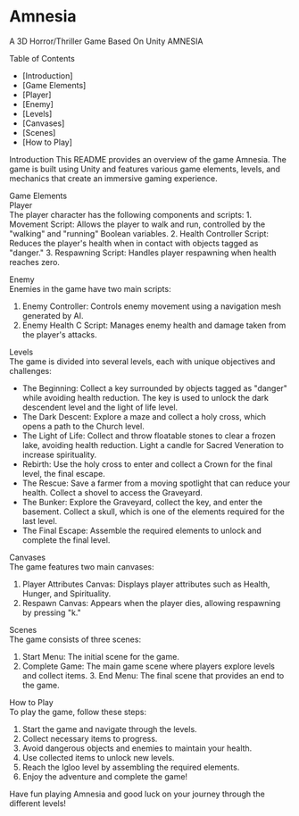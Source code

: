 # Amnesia
A 3D Horror/Thriller Game Based On Unity
AMNESIA


Table of Contents 
* [Introduction] 
* [Game Elements] 
* [Player] 
* [Enemy] 
* [Levels] 
* [Canvases] 
* [Scenes] 
* [How to Play] 


Introduction                                                                                                						  This README provides an overview of the game Amnesia. The game is built using Unity and features various game elements, levels, and mechanics that create an immersive gaming experience. 


Game Elements                                                                                         
Player                                                                                                         
The player character has the following components and scripts:                                                 						   1. Movement Script: 		    Allows the player to walk and run, controlled by the "walking" and "running"  Boolean variables. 2. Health Controller Script: 	Reduces the player's health when in contact with objects tagged as  "danger." 
3. Respawning Script: 		    Handles player respawning when health reaches zero.                                 


Enemy                                                                                                 
Enemies in the game have two main scripts:                                                                 
1. Enemy Controller: 		    Controls enemy movement using a navigation mesh generated by AI.
2. Enemy Health C Script: 	Manages enemy health and damage taken from the player's attacks.                 


Levels                                                                                                         
The game is divided into several levels, each with unique objectives and challenges:                         
- The Beginning: 	    Collect a key surrounded by objects tagged as "danger" while avoiding health reduction. The  key is                          used to unlock the dark descendent level and the light of life level.                                  
- The Dark Descent: 	Explore a maze and collect a holy cross, which opens a path to the Church level.                       
- The Light of Life: 	Collect and throw floatable stones to clear a frozen lake, avoiding health reduction. Light a candle                         for Sacred Veneration to increase spirituality.                                                        
- Rebirth: 		        Use the holy cross to enter and collect a Crown for the final level, the final escape.                 
- The Rescue: 		    Save a farmer from a moving spotlight that can reduce your health. Collect a shovel to access  the                           Graveyard.                                                                                             
- The Bunker: 		    Explore the Graveyard, collect the key, and enter the basement. Collect a skull, which is one  of the                        elements required for the last level.                                                                 
- The Final Escape: 	Assemble the required elements to unlock and complete the final level.                         


Canvases                                                                                                 
The game features two main canvases:                                                                         
1. Player Attributes Canvas: 	Displays player attributes such as Health, Hunger, and Spirituality.            
2. Respawn Canvas: 		        Appears when the player dies, allowing respawning by pressing "k."                 






Scenes                                                                                                         
The game consists of three scenes:                                                                         
1. Start Menu: 		  The initial scene for the game.                                                                 
2. Complete Game: 	The main game scene where players explore levels and collect items. 3. End Menu: The final scene that                        provides an end to the game.                                                         


How to Play                                                                                                 
To play the game, follow these steps:
1. Start the game and navigate through the levels.                                                         
2. Collect necessary items to progress.                                                                        
3. Avoid dangerous objects and enemies to maintain your health.                                        
4. Use collected items to unlock new levels.                                                               
5. Reach the Igloo level by assembling the required elements.                                                
6. Enjoy the adventure and complete the game! 



Have fun playing Amnesia and good luck on your journey through the different levels!
